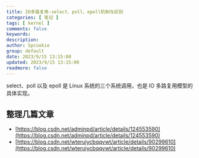 ```yaml
---
title: IO多路复用-select、poll、epoll机制与区别
categories: [ 笔记 ]
tags: [ kernel ]
comments: false
keywords:
description:
author: Spcookie
group: default
date: 2023/9/15 13:15:00
updated: 2023/9/15 13:15:00
readmore: false
---
```


select、poll 以及 epoll 是 Linux 系统的三个系统调用，也是 IO 多路复用模型的具体实现。

<!-- more -->

## 整理几篇文章

* [https://blog.csdn.net/adminpd/article/details/124553590](https://blog.csdn.net/adminpd/article/details/124553590)
* [https://blog.csdn.net/wteruiycbqqvwt/article/details/90299610](https://blog.csdn.net/wteruiycbqqvwt/article/details/90299610)